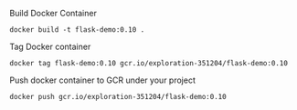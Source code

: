 
Build Docker Container
```shell
docker build -t flask-demo:0.10 .
```

Tag Docker container
```shell
docker tag flask-demo:0.10 gcr.io/exploration-351204/flask-demo:0.10
```

Push docker container to GCR under your project
```shell
docker push gcr.io/exploration-351204/flask-demo:0.10
```
